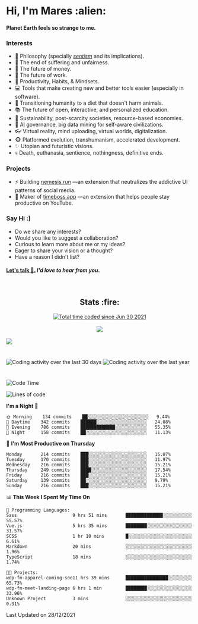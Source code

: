 <h1>Hi, I'm Mares :alien:</h1>

#### Planet Earth feels so strange to me.

### **Interests**

- 🌊 Philosophy (specially [_sentism_][sentismmedium] and its implications).
- 🎯 The end of suffering and unfairness.
- 💸 The future of money.
- 💼 The future of work.
- 🧠 Productivity, Habits, & Mindsets.
- 💻 Tools that make creating new and better tools easier (especially in software).
- 🥗 Transitioning humanity to a diet that doesn't harm animals.
- 📚 The future of open, interactive, and personalized education.
- 🌱 Sustainability, post-scarcity societies, resource-based economies.
- 🤖 AI governance, big data mining for self-aware civilizations.
- 👓 Virtual reality, mind uploading, virtual worlds, digitalization.
- 🐵 Platformed evolution, transhumanism, accelerated development.
- ✨ Utopian and futuristic visions.
- 💀 Death, euthanasia, sentience, nothingness, definitive ends.


### **Projects**

- ⚡ Building [nemesis.run](https://nemesis.run) —an extension that neutralizes the addictive UI patterns of social media.
- 💎 Maker of [timeboss.app](https://timeboss.app) —an extension that helps people stay productive on YouTube.


### **Say Hi :)**

- Do we share any interests?
- Would you like to suggest a collaboration?
- Curious to learn more about me or my ideas?
- Eager to share your vision or a thought?
- Have a reason I didn't list?

#### [Let's talk :wave:.](mailto:mareszhar@gmail.com) _I'd love to hear from you_.

[sentismmedium]: https://medium.com/@mareszhar/born-a-prisoner-a-reflection-about-life-its-struggles-and-a-plan-to-escape-d8566ce9b026

<br>

<h2 align="center">Stats :fire:</h2>

<div align="center">
  <a href="https://wakatime.com/@cfdc0e0d-4860-4b62-9ff0-cb659185525e">
    <img src="https://wakatime.com/badge/user/cfdc0e0d-4860-4b62-9ff0-cb659185525e.svg" alt="Total time coded since Jun 30 2021" />
  </a>
</div>

<br>

<div align="center">
  <img src="https://github-readme-streak-stats.herokuapp.com?user=mareszhar&theme=black-ice&hide_border=true&stroke=FFFFFF15&ring=DF8FFE&fire=DF8FFE&currStreakLabel=DF8FFE&background=1A232A&currStreakNum=86FFAB&dates=B1AAB3FF">
</div>

<!-- Add or remove this: &dates=B1AAB3FF at the end of the streak stats URL if they get bugged and aren't updating -->

<br>

<img src="https://activity-graph.herokuapp.com/graph?username=mareszhar&theme=nord&bg_color=00000000&color=979797&line=DF8FFE&point=00000000&area=true&hide_border=true">

<br>

<h1></h1>

<img src="https://wakatime.com/share/@mares/5df0ff02-9c79-41b4-b540-51dc9c65a57b.svg" alt="Coding activity over the last 30 days" />
<img src="https://wakatime.com/share/@mares/ea89ba71-f374-40af-930c-e0655909fe37.svg" alt="Coding activity over the last year" />

<h1></h1>

<!--START_SECTION:waka-->
![Code Time](http://img.shields.io/badge/Code%20Time-405%20hrs%2031%20mins-blue)

![Lines of code](https://img.shields.io/badge/From%20Hello%20World%20I%27ve%20Written-124%20Thousand%20lines%20of%20code-blue)

**I'm a Night 🦉** 

```text
🌞 Morning    134 commits    ██░░░░░░░░░░░░░░░░░░░░░░░   9.44% 
🌆 Daytime    342 commits    ██████░░░░░░░░░░░░░░░░░░░   24.08% 
🌃 Evening    786 commits    █████████████░░░░░░░░░░░░   55.35% 
🌙 Night      158 commits    ██░░░░░░░░░░░░░░░░░░░░░░░   11.13%

```
📅 **I'm Most Productive on Thursday** 

```text
Monday       214 commits    ███░░░░░░░░░░░░░░░░░░░░░░   15.07% 
Tuesday      170 commits    ███░░░░░░░░░░░░░░░░░░░░░░   11.97% 
Wednesday    216 commits    ███░░░░░░░░░░░░░░░░░░░░░░   15.21% 
Thursday     249 commits    ████░░░░░░░░░░░░░░░░░░░░░   17.54% 
Friday       216 commits    ███░░░░░░░░░░░░░░░░░░░░░░   15.21% 
Saturday     139 commits    ██░░░░░░░░░░░░░░░░░░░░░░░   9.79% 
Sunday       216 commits    ███░░░░░░░░░░░░░░░░░░░░░░   15.21%

```


📊 **This Week I Spent My Time On** 

```text
💬 Programming Languages: 
Sass                     9 hrs 51 mins       ██████████████░░░░░░░░░░░   55.57% 
Vue.js                   5 hrs 35 mins       ████████░░░░░░░░░░░░░░░░░   31.57% 
SCSS                     1 hr 10 mins        █░░░░░░░░░░░░░░░░░░░░░░░░   6.61% 
Markdown                 20 mins             ░░░░░░░░░░░░░░░░░░░░░░░░░   1.96% 
TypeScript               18 mins             ░░░░░░░░░░░░░░░░░░░░░░░░░   1.74%

🐱‍💻 Projects: 
wdp-fm-apparel-coming-soo11 hrs 39 mins      ████████████████░░░░░░░░░   65.73% 
wdp-fm-meet-landing-page 6 hrs 1 min         ████████░░░░░░░░░░░░░░░░░   33.96% 
Unknown Project          3 mins              ░░░░░░░░░░░░░░░░░░░░░░░░░   0.31%

```


 Last Updated on 28/12/2021
<!--END_SECTION:waka-->
